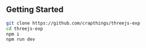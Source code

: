 ## Getting Started

```bash
git clone https://github.com/crapthings/threejs-exp
cd threejs-exp
npm i
npm run dev
```
